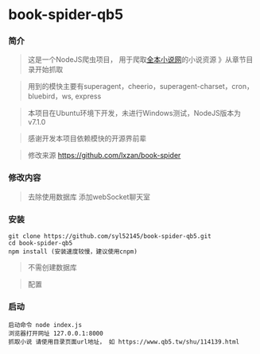 # book-spider-qb5
### 简介
> 这是一个NodeJS爬虫项目， 用于爬取[全本小说网](https://www.qb5.tw/shu/114139.html)的小说资源 》从章节目录开始抓取

> 用到的模快主要有superagent，cheerio，superagent-charset，cron，bluebird，ws, express

> 本项目在Ubuntu环境下开发，未进行Windows测试，NodeJS版本为 v7.1.0

> 感谢开发本项目依赖模快的开源界前辈

> 修改来源 https://github.com/lxzan/book-spider

### 修改内容
> 去除使用数据库
> 添加webSocket聊天室

### 安装
```
git clone https://github.com/syl52145/book-spider-qb5.git
cd book-spider-qb5
npm install (安装速度较慢，建议使用cnpm)
```

> 不需创建数据库

> 配置


### 启动

```
启动命令 node index.js 
浏览器打开网址 127.0.0.1:8000
抓取小说 请使用目录页面url地址， 如 https://www.qb5.tw/shu/114139.html

```
